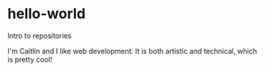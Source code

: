 # hello-world
Intro to repositories

I'm Caitlin and I like web development.
It is both artistic and technical, which is pretty cool!
